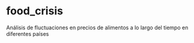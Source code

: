 # food_crisis
Análisis de fluctuaciones en precios de alimentos a lo largo del tiempo en diferentes países
